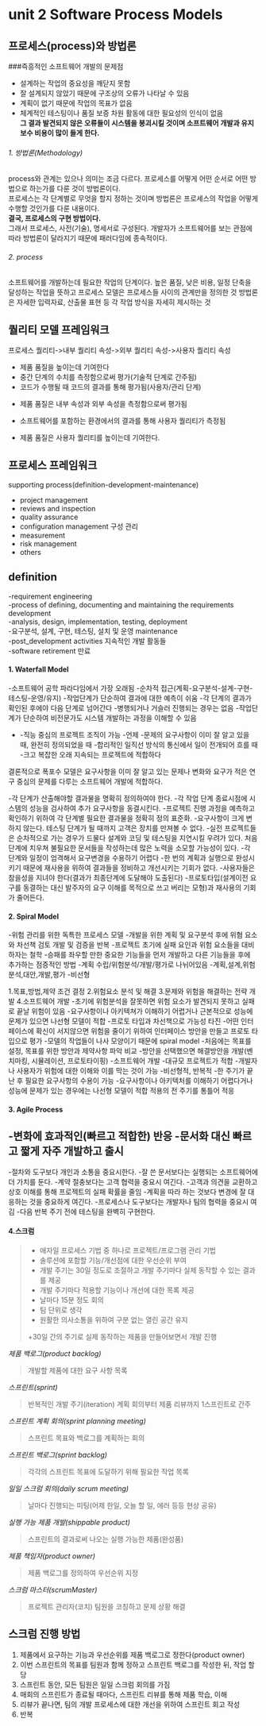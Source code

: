 unit 2 Software Process Models
==============================
 
프로세스(process)와 방법론
-------------------------
###즉흥적인 소프트웨어 개발의 문제점  
* 설계하는 작업의 중요성을 깨닫지 못함
* 잘 설계되지 않았기 때문에 구조상의 오류가 나타날 수 있음
* 계획이 없기 때문에 작업의 목표가 없음
* 체계적인 테스팅이나 품질 보증 차원 활동에 대한 필요성의 인식이 없음  
**그 결과 발견되지 않은 오류들이 시스템을 붕괴시킬 것이며 소프트웨어 개발과 유지보수 비용이 많이 들게 한다.**

###### 1. 방법론(Methodology)
process와 관계는 있으나 의미는 조금 다르다. 프로세스를 어떻게 어떤 순서로 어떤 방법으로 하는가를 다룬 것이 방법론이다.   
프로세스는 각 단계별로 무엇을 할지 정하는 것이며 방법론은 프로세스의 작업을 어떻게 수행할 것인가를 다룬 내용이다.  
**결국, 프로세스의 구현 방법이다.**   
그래서 프로세스, 사전(기술), 명세서로 구성된다. 개발자가 소프트웨어를 보는 관점에 따라 방법론이 달라지기 때문에 패러다임에 종속적이다.

###### 2. process
소프트웨어를 개발하는데 필요한 작업의 단계이다. 높은 품질, 낮은 비용, 일정 단축을 달성하는 작업을 뜻하고
프로세스 모델은 프로세스들 사이의 관계만을 정의한 것 
방법론은 자세한 입력자료, 산출물 표현 등 각 작업 방식을 자세히 제시하는 것

퀄리티 모델 프레임워크
---------------------
프로세스 퀄리티->내부 퀄리티 속성->외부 퀄리티 속성->사용자 퀄리티 속성
* 제품 품질을 높이는데 기여한다
* 중간 단계의 수치를 측정함으로써 평가(기술적 단계로 간주됨)
* 코드가 수행될 때 코드의 결과를 통해 평가됨(사용자/관리 단계)  
- 제품 품질은 내부 속성과 외부 속성을 측정함으로써 평가됨  
* 소프트웨어를 포함하는 환경에서의 결과를 통해 사용자 퀄리티가 측정됨  
- 제품 품질은 사용자 퀄리티를 높이는데 기여한다.

프로세스 프레임워크
-----------------
supporting process(definition-development-maintenance)
* project management
* reviews and inspection
* quality assurance
* configuration management 구성 관리
* measurement
* risk management
* others

definition
-----------
-requirement engineering  
-process of defining, documenting and maintaining the requirements development    
-analysis, design, implementation, testing, deployment  
-요구분석, 설계, 구현, 테스팅, 설치 및 운영 maintenance    
-post_development activities 지속적인 개발 활동들  
-software retirement 만료  

 #### 1. Waterfall Model
-소프트웨어 공학 파라다임에서 가장 오래됨
-순차적 접근(계획-요구분석-설계-구현-테스팅-운영/유지)
	-작업단계가 단순하여 결과에 대한 예측이 쉬움
	-각 단계의 결과가 확인된 후에야 다음 단계로 넘어간다
	-병행되거나 거슬러 진행되는 경우는 없음
	-작업단계가 단순하여 비전문가도 시스템 개발하는 과정을 이해할 수 있음
-	-직능 중심의 프로젝트 조직이 가능
-언제 
	 -문제의 요구사항이 이미 잘 알고 있을 때, 완전히 정의되었을 때
 	 -합리적인 일직선 방식의 통신에서 일이 전개되어 흐를 때
  	 -크고 복잡한 오래 지속되는 프로젝트에 적합하다

결론적으로 폭포수 모델은 요구사항을 이미 잘 알고 있는 문제나 변화와 요구가 적은 연구 중심의 문제를 다루는 소프트웨어 개발에 적합하다. 

-각 단계가 산출해야할 결과물을 명확히 정의하여야 한다.
	-각 작업 단계 종료시점에 시스템의 성능을 검사하여 추가 요구사항을 동결시킨다.
-프로젝트 진행 과정을 예측하고 확인하기 위하여 각 단계별 필요한 결과물을 정확히 정의 표준화.
-요구사항이 크게 변하지 않는다. 테스팅 단계가 될 때까지 고객은 장치를 만져볼 수 없다.
-실전 프로젝트들은 순차적으로 가는 경우가 드물다
설계와 코딩 및 테스팅을 지연시킬 우려가 있다.
처음 단계에 치우쳐 불필요한 문서들을 작성하는데 많은 노력을 소모할 가능성이 있다.
-각 단계와 일정이 엄격해서 요구변경을 수용하기 어렵다
-한 번의 계획과 실행으로 완성시키기 때문에 재사용을 위하여 결과들을 정비하고 개선시키는 기회가 없다.
-사용자들은 참을성을 지녀야 한다(결과가 최종단계에 도달해야 도출된다)
-프로토타입(설계이전 요구를 동결하는 대신 발주자의 요구 이해를 목적으로 쓰고 버리는 모형)과 재사용의 기회가 줄어든다.

#### 2. Spiral Model
-위험 관리를 위한 독특한 프로세스 모델
	-개발을 위한 계획 및 요구분석 후에 위혐 요소와 차선책 검토 개발 및 검증을 반복
	-프로젝트 초기에 실패 요인과 위험 요소들을 대비하자는 철학
	-승패를 좌우할 만한 중요한 기능들을 먼저 개발하고 다른 기능들을 후에 추가하는 	점증적인 방법
	-계획 수립/위험분석/개발/평가로 나뉘어있음
	-계획,설계,위험분석,대안,개발,평가
	-비선형

1.목표,방법,제약 조건 결정
2.위험요소 분석 및 해결
3.문제와 위험을 해결하는 전략 개발
4.소프트웨어 개발
-초기에 위험분석을 잘못하면 위험 요소가 발견되지 못하고 실패로 끝날 위험이 있음
-요구사항이나 아키텍쳐가 이해하기 어렵거나 근본적으로 성능에 문제가 있으면 나선형 모델이 적합
-프로토 타입과 차선책으로 가능성 타진
	-어떤 인터페이스에 확신이 서지않으면 위험을 줄이기 위하여 인터페이스 방안을 만들고 프로토 타입으로 평가
-모델의 작업들이 나사 모양이기 때문에 spiral model
-처음에는 목표를 설정, 목표를 위한 방안과 제약사항 파악 비교
-방안을 선택했으면 해결방안을 개발(벤치마킹, 시뮬레이션, 프로토타이핑)
-소프트웨어 개발
-대규모 프로젝트가 적합
-개발자나 사용자가 위험에 대한 이해와 이를 막는 것이 가능
-비선형적, 반복적 
-한 주기가 끝난 후 필요한 요구사항의 수용이 가능
-요구사항이나 아키텍처를 이해하기 어렵다거나 성능에 문제가 있는 경우에는 나선형 모델이 적합
적용의 전 주기를 통틀어 적응

#### 3. Agile Process
-변화에 효과적인(빠르고 적합한) 반응
-문서화 대신 빠르고 짧게 자주 개발하고 출시
-
-절차와 도구보다 개인과 소통을 중요시한다.
-잘 쓴 문서보다는 실행되는 소프트웨어에 더 가치를 둔다.
-계약 절충보다는 고객 협력을 중요시 여긴다.
	-고객과 의견을 교환하고 상호 이해를 통해 프로젝트의 실패 확률을 줄임
-계획을 따라 하는 것보다 변경에 잘 대응하는 것을 중요하게 여긴다.
-프로세스나 도구보다는 개발자나 팀의 협력을 중요시 여김
-다음 반복 주기 전에 테스팅을 완벽히 구현한다.

#### 4.스크럼

> + 애자일 프로세스 기법 중 하나로 프로젝트/프로그램 관리 기법
> + 솔루션에 포함할 기능/개선점에 대한 우선순위 부여
> + 개발 주기는 30일 정도로 조절하고 개발 주기마다 실제 동작할 수 있는 결과를 제공
> + 개발 주기마다 적용할 기능이나 개선에 대한 목록 제공
> + 날마다 15분 정도 회의
> + 팀 단위로 생각
> + 원활한 의사소통을 위하여 구분 없는 열린 공간 유지
>
> +30일 간의 주기로 실제 동작하는 제품을 만들어보면서 개발 진행

*제품 백로그(product backlog)*
> 개발할 제품에 대한 요구 사항 목록

*스프린트(sprint)*
> 반복적인 개발 주기(iteration)
> 계획 회의부터 제품 리뷰까지 1스프린트로 간주

*스프린트 계획 회의(sprint planning meeting)*
> 스프린트 목표와 백로그를 계획하는 회의

*스프린트 백로그(sprint backlog)*
> 각각의 스프린트 목표에 도달하기 위해 필요한 작업 목록

*일일 스크럼 회의(daily scrum meeting)*
> 날마다 진행되는 미팅(어제 한일, 오늘 할 일, 에러 등등 현상 공유)

*실행 가능 제품 개발(shippable product)*
> 스프린트의 결과로써 나오는 실행 가능한 제품(완성품)

*제품 책임자(product owner)*
> 제품 백로그를 정의하여 우선순위 지정

*스크럼 마스터(scrumMaster)*   
> 프로젝트 관리자(코치)
> 팀원을 코칭하고 문제 상황 해결

스크럼 진행 방법
---------------
1. 제품에서 요구하는 기능과 우선순위를 제품 백로그로 정한다(product owner)
2. 이번 스프린트의 목표를 팀원과 함께 정하고 스프린트 백로그를 작성한 뒤, 작업 할당
3. 스프린트 동안, 모든 팀원은 일일 스크럼 회의를 가짐
4. 매회의 스프린트가 종료될 때마다, 스프린트 리뷰를 통해 제품 학습, 이해
5. 리뷰가 끝나면, 팀의 개발 프로세스에 대한 개선을 위하여 스프린트 회고 작성
6. 반복
